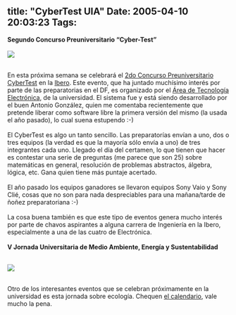title: "CyberTest UIA"
Date: 2005-04-10 20:03:23
Tags: 
---
<strong>Segundo Concurso Preuniversitario &#8220;Cyber-Test&#8221;<br/><br/></strong><img vspace="0" hspace="0" border="0" src="http://www.ie.uia.mx/imagenes/linkcyber.gif"/><br/><br/><p>
En esta próxima semana se celebrará el <a href="http://www.ie.uia.mx/cyber05" target="_blank">2do Concurso Preuniversitario
CyberTest</a> en la <a href="http://www.uia.mx" target="_blank">Ibero</a>. Este evento, que ha juntado muchísimo interés
por parte de las preparatorias en el DF, es organizado por el <a href="http://www.ie.uia.mx" target="_blank">Área de
Tecnología Electrónica</a>, de la universidad. El sistema fue y está siendo
desarrollado por el buen Antonio González, quien me comentaba
recientemente que pretende liberar como software libre la primera
versión del mismo (la usada el año pasado), lo cual suena estupendo
:-)<br/><br/>
El CyberTest es algo un tanto sencillo. Las preparatorías envían a uno,
dos o tres equipos (la verdad es que la mayoría sólo envía a uno) de
tres integrantes cada uno. Llegado el día del certamen, lo que tienen
que hacer es contestar una serie de preguntas (me parece que son 25)
sobre matemáticas en general, resolución de problemas abstractos,
álgebra, lógica, etc. Gana quien tiene más puntaje acertado.<br/><br/>
El año pasado los equipos ganadores se llevaron equipos Sony Vaio y
Sony Clié, cosas que no son para nada despreciables para una mañana/tarde de
ñoñez preparatoriana :-)<br/><br/>
La cosa buena también es que este tipo de eventos genera mucho interés
por parte de chavos aspirantes a alguna carrera de Ingeniería en la
Ibero, especialmente a una de las cuatro de Electrónica.<br/><br/><strong>V Jornada Universitaria de Medio Ambiente, Energía y Sustentabilidad<br/><br/></strong>
</p>
<img vspace="0" hspace="0" border="0" src="http://www.uia.mx/campus/medioamb/images/link.jpg"/><br/><br/><p>
Otro de los interesantes eventos que se celebran próximamente en la universidad es esta jornada sobre ecología. Chequen <a target="_blank" href="http://www.uia.mx/campus/medioamb/v_jornada.html">el calendario</a>, vale mucho la pena.<br/><br/><br/></p>
